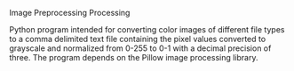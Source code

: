 Image Preprocessing Processing

Python program intended for converting color images of different file types to a comma delimited text file containing the pixel values converted to grayscale and normalized from 0-255 to 0-1 with a decimal precision of three.  The program depends on the Pillow image processing library.  



